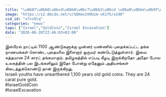 ```yaml
---
title: "\u0b87\u0bb8\u0bcd\u0bb0\u0bc7\u0bb2\u0bcd \u0ba8\u0bbe\u0b9f\u0bcd\u0b9f\u0bbf\u0bb2\u0bcd \u0ba4\u0b99\u0bcd\u0b95 \u0ba8\u0bbe\u0ba3\u0baf\u0b99\u0bcd\u0b95\u0bb3\u0bcd \u0b95\u0bca\u0ba3\u0bcd\u0b9f \u0baa\u0bc1\u0ba4\u0bc8\u0baf\u0bb2\u0bcd \u0b95\u0ba3\u0bcd\u0b9f\u0bc1\u0baa\u0bbf\u0b9f\u0bbf\u0baa\u0bcd\u0baa\u0bc1"
image: "https://s2.dmcdn.net/v/SQHeo1VHUzm-vK1fk/x240"
vid_id: "x7vs9iq"
categories: "news"
tags: ["Israel","GoldCoin","Israel Excavation"]
date: "2020-08-28T22:46:03+03:00"
---
```

இஸ்ரேல் நாட்டில் 1100 ஆண்டுகளுக்கு முன்னர் மண்ணில் புதைக்கப்பட்ட தங்க நாணயங்கள் கொண்ட புதையலை இளைஞர் ஒருவர் கண்டெடுத்துள்ளார். இவை சுத்தமான 24 காரட் தங்கமாகும். தமிழகத்தில் எப்படி கீழடி இருக்கிறதோ அதோ போல உலகத்தின் பல இடங்களிலும் இதோ போன்று ஏதேனும் அதியசங்கள் கிடைத்துக்கொண்டு தான் இருக்கிறது.   <br>Israeli youths have unearthered 1,100 years old gold coins. They are 24 carat pure gold.  <br>#IsraelGoldCoin  <br>#IsraelExcavation  <br>
